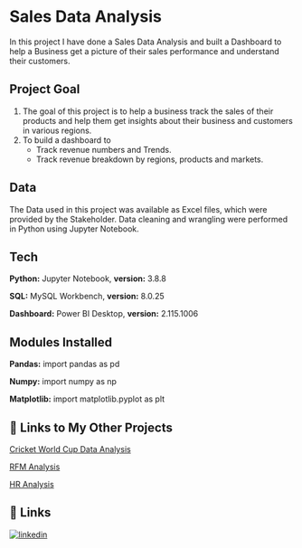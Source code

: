 
# Sales Data Analysis 

In this project I have done a Sales Data Analysis and built a Dashboard to help a Business get a picture of their sales performance and understand their customers.


## Project Goal
1) The goal of this project is to help a business track the sales of their products and help them get insights about their business and customers in various regions. 
2) To build a dashboard to
    * Track revenue numbers and Trends.
    * Track revenue breakdown by regions, products and markets.
    
## Data


The Data used in this project was available as Excel files, which were provided by the Stakeholder. Data cleaning and wrangling were performed in Python using Jupyter Notebook.
## Tech 

**Python:** Jupyter Notebook,
**version:** 3.8.8

**SQL:** MySQL Workbench,
**version:** 8.0.25

**Dashboard:** Power BI Desktop,
**version:** 2.115.1006
## Modules Installed
**Pandas:** import pandas as pd

**Numpy:** import numpy as np

**Matplotlib:** import matplotlib.pyplot as plt


## 🔗 Links to My Other Projects

[Cricket World Cup Data Analysis](https://github.com/AbishuaPaulSam/Cricket-World-Cup-Data-Analysis)

[RFM Analysis](https://github.com/AbishuaPaulSam/RFM-Analysis)

[HR Analysis](https://github.com/AbishuaPaulSam/HR-Analytics)


## 🔗 Links

[![linkedin](https://img.shields.io/badge/linkedin-0A66C2?style=for-the-badge&logo=linkedin&logoColor=white)](https://www.linkedin.com/in/abishua-paul-sam-38480a161/)
